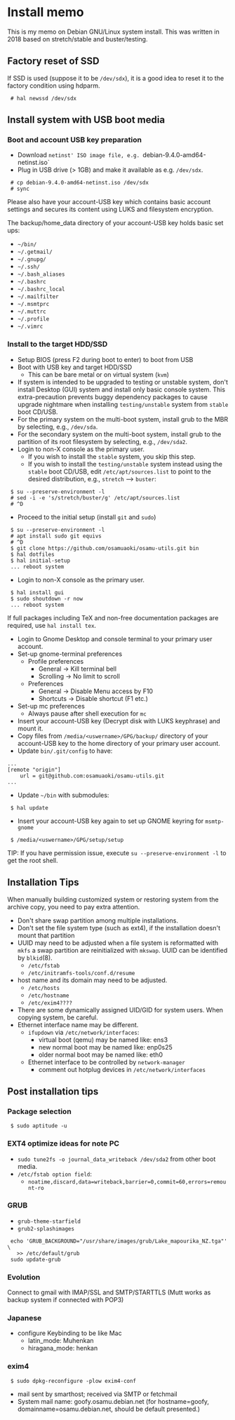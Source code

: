 # Install memo
<!---
vim:se tw=78 ai si sts=4 et:
-->

This is my memo on Debian GNU/Linux system install.  This was written in 2018
based on stretch/stable and buster/testing.

## Factory reset of SSD 

If SSD is used (suppose it to be `/dev/sdx`), it is a good idea to reset it to
the factory condition using hdparm.

```
 # hal newssd /dev/sdx
```
## Install system with USB boot media

### Boot and account USB key preparation

* Download `netinst' ISO image file, e.g. `debian-9.4.0-amd64-netinst.iso`
* Plug in USB drive (> 1GB) and make it available as e.g. `/dev/sdx`.

```
 # cp debian-9.4.0-amd64-netinst.iso /dev/sdx
 # sync
```

Please also have your account-USB key which contains basic account settings
and secures its content using LUKS and filesystem encryption.

The backup/home_data directory of your account-USB key holds basic set ups:

* `~/bin/`
* `~/.getmail/`
* `~/.gnupg/`
* `~/.ssh/`
* `~/.bash_aliases`
* `~/.bashrc`
* `~/.bashrc_local`
* `~/.mailfilter`
* `~/.msmtprc`
* `~/.muttrc`
* `~/.profile`
* `~/.vimrc`

### Install to the target HDD/SSD

* Setup BIOS (press F2 during boot to enter) to boot from USB
* Boot with USB key and target HDD/SSD
    * This can be bare metal or on virtual system (`kvm`)
* If system is intended to be upgraded to testing or unstable system, don't
  install Desktop (GUI) system and install only basic console system.  This
  extra-precaution prevents buggy dependency packages to cause upgrade
  nightmare when installing `testing/unstable` system from `stable` boot
  CD/USB.
* For the primary system on the multi-boot system, install grub to the MBR
  by selecting, e.g., `/dev/sda`.
* For the secondary system on the multi-boot system, install grub to the
  partition of its root filesystem by selecting, e.g., `/dev/sda2`.
* Login to non-X console as the primary user.
    * If you wish to install the `stable` system, you skip this step.
    * If you wish to install the `testing/unstable` system instead using the
      `stable` boot CD/USB, edit `/etc/apt/sources.list` to point to the
      desired distribution, e.g., `stretch` --> `buster`:
```
 $ su --preserve-environment -l
 # sed -i -e 's/stretch/buster/g' /etc/apt/sources.list
 # ^D
```
* Proceed to the initial setup (install `git` and `sudo`)
```
 $ su --preserve-environment -l
 # apt install sudo git equivs
 # ^D
 $ git clone https://github.com/osamuaoki/osamu-utils.git bin
 $ hal dotfiles
 $ hal initial-setup
 ... reboot system
```
* Login to non-X console as the primary user.
```
 $ hal install gui
 $ sudo shoutdown -r now
 ... reboot system
```
If full packages including TeX and non-free documentation packages are
required, use `hal install tex`.
* Login to Gnome Desktop and console terminal to your primary user account.
* Set-up gnome-terminal preferences
    * Profile preferences
        * General -> Kill terminal bell
        * Scrolling -> No limit to scroll
    * Preferences
        * General   -> Disable Menu access by F10
        * Shortcuts -> Disable shortcut (F1 etc.)
* Set-up mc preferences
    * Always pause after shell execution for `mc`
* Insert your account-USB key (Decrypt disk with LUKS keyphrase) and mount it.
* Copy files from `/media/<uswername>/GPG/backup/` directory of your
  account-USB key to the home directory of your primary user account.
* Update `bin/.git/config` to have:
```
...
[remote "origin"]
    url = git@github.com:osamuaoki/osamu-utils.git
...
```
* Update `~/bin` with submodules:
```
 $ hal update
```
* Insert your account-USB key again to set up GNOME keyring for `msmtp-gnome`

```
 $ /media/<uswername>/GPG/setup/setup
```

TIP: If you have permission issue, execute `su --preserve-environment -l` to get the root shell.

## Installation Tips

When manually building customized system or restoring system from the archive
copy, you need to pay extra attention.

* Don't share swap partition among multiple installations.
* Don't set the file system type (such as ext4), if the installation doesn't
  mount that partition
* UUID may need to be adjusted when a file system is reformatted with `mkfs` a
  swap partition are reinitialized with `mkswap`.  UUID can be identified
  by `blkid`(8).
    * `/etc/fstab`
    * `/etc/initramfs-tools/conf.d/resume` 
* host name and its domain may need to be adjusted.
    * `/etc/hosts`
    * `/etc/hostname`
    * `/etc/exim4????`
* There are some dynamically assigned UID/GID for system users.  When copying
  system, be careful.
* Ethernet interface name may be different.
    * `ifupdown` via `/etc/network/interfaces`:
        * virtual boot (qemu) may be named like: ens3
        * new normal boot may be named like: enp0s25
        * older normal boot may be named like: eth0
    * Ethernet interface to be controlled by `network-manager`
        * comment out hotplug devices in `/etc/network/interfaces`

## Post installation tips


### Package selection

```
 $ sudo aptitude -u
```

### EXT4 optimize ideas for note PC

* `sudo tune2fs -o journal_data_writeback /dev/sda2` from other boot media.
* `/etc/fstab option field`:
 	* `noatime,discard,data=writeback,barrier=0,commit=60,errors=remount-ro`

### GRUB

* `grub-theme-starfield`
* `grub2-splashimages`

```
 echo 'GRUB_BACKGROUND="/usr/share/images/grub/Lake_mapourika_NZ.tga"' \
   >> /etc/default/grub
 sudo update-grub
```

### Evolution

Connect to gmail with IMAP/SSL and SMTP/STARTTLS
(Mutt works as backup system if connected with POP3)

### Japanese

* configure Keybinding to be like Mac
    * latin_mode: Muhenkan
    * hiragana_mode: henkan

### exim4

```
 $ sudo dpkg-reconfigure -plow exim4-conf
```

* mail sent by smarthost; received via SMTP or fetchmail
* System mail name: goofy.osamu.debian.net (for hostname=goofy,
  domainname=osamu.debian.net, should be default presented.)

